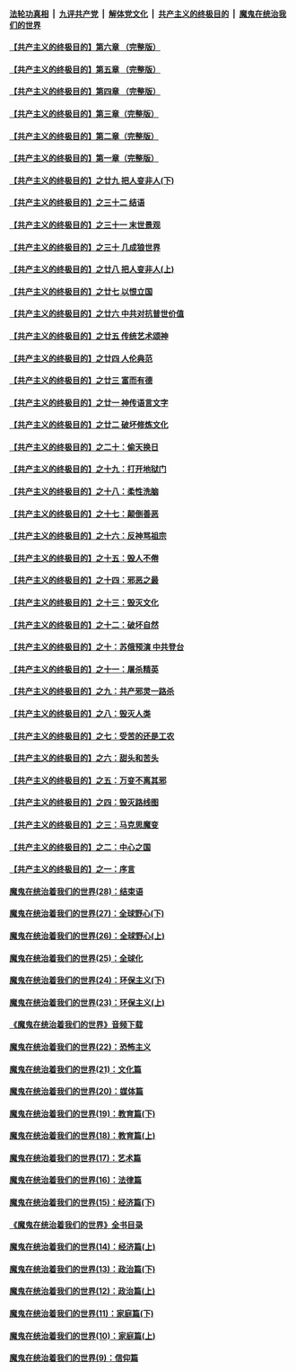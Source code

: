 ####  [法轮功真相](../../../../basic/blob/master/README.md?t=05130431) &nbsp;|&nbsp; [九评共产党](../../../../9ping.md/blob/master/README.md?t=05130431) &nbsp;|&nbsp; [解体党文化](../../../../jtdwh.md/blob/master/README.md?t=05130431)  &nbsp;|&nbsp; [共产主义的终极目的](../../../../gczydzjmd.md/blob/master/README.md?t=05130431) &nbsp;|&nbsp; [魔鬼在统治我们的世界](../../../../mgztzwmdsj.md/blob/master/README.md?t=05130431) 

#### [【共产主义的终极目的】第六章 （完整版）](../pages/nsc422/n11428913.md?t=05130431) 

#### [【共产主义的终极目的】第五章 （完整版）](../pages/nsc422/n11428912.md?t=05130431) 

#### [【共产主义的终极目的】第四章 （完整版）](../pages/nsc422/n11428907.md?t=05130431) 

#### [【共产主义的终极目的】第三章（完整版）](../pages/nsc422/n11428848.md?t=05130431) 

#### [【共产主义的终极目的】第二章（完整版）](../pages/nsc422/n11428831.md?t=05130431) 

#### [【共产主义的终极目的】第一章（完整版）](../pages/nsc422/n11417651.md?t=05130431) 

#### [【共产主义的终极目的】之廿九 把人变非人(下)](../pages/nsc422/n11344140.md?t=05130431) 

#### [【共产主义的终极目的】之三十二 结语](../pages/nsc422/n11360535.md?t=05130431) 

#### [【共产主义的终极目的】之三十一 末世景观](../pages/nsc422/n11351129.md?t=05130431) 

#### [【共产主义的终极目的】之三十 几成狼世界](../pages/nsc422/n11348280.md?t=05130431) 

#### [【共产主义的终极目的】之廿八 把人变非人(上)](../pages/nsc422/n11340492.md?t=05130431) 

#### [【共产主义的终极目的】之廿七 以恨立国](../pages/nsc422/n11336944.md?t=05130431) 

#### [【共产主义的终极目的】之廿六 中共对抗普世价值](../pages/nsc422/n11324785.md?t=05130431) 

#### [【共产主义的终极目的】之廿五 传统艺术颂神](../pages/nsc422/n11296396.md?t=05130431) 

#### [【共产主义的终极目的】之廿四 人伦典范](../pages/nsc422/n11296397.md?t=05130431) 

#### [【共产主义的终极目的】之廿三 富而有德](../pages/nsc422/n11283598.md?t=05130431) 

#### [【共产主义的终极目的】之廿一 神传语言文字](../pages/nsc422/n11263265.md?t=05130431) 

#### [【共产主义的终极目的】之廿二 破坏修炼文化](../pages/nsc422/n11245728.md?t=05130431) 

#### [【共产主义的终极目的】之二十：偷天换日](../pages/nsc422/n11238846.md?t=05130431) 

#### [【共产主义的终极目的】之十九：打开地狱门](../pages/nsc422/n11206376.md?t=05130431) 

#### [【共产主义的终极目的】之十八：柔性洗脑](../pages/nsc422/n11199994.md?t=05130431) 

#### [【共产主义的终极目的】之十七：颠倒善恶](../pages/nsc422/n11179782.md?t=05130431) 

#### [【共产主义的终极目的】之十六：反神骂祖宗](../pages/nsc422/n11166798.md?t=05130431) 

#### [【共产主义的终极目的】之十五：毁人不倦](../pages/nsc422/n11166792.md?t=05130431) 

#### [【共产主义的终极目的】之十四：邪恶之最](../pages/nsc422/n11150249.md?t=05130431) 

#### [【共产主义的终极目的】之十三：毁灭文化](../pages/nsc422/n11135227.md?t=05130431) 

#### [【共产主义的终极目的】之十二：破坏自然](../pages/nsc422/n11135214.md?t=05130431) 

#### [【共产主义的终极目的】之十：苏俄预演 中共登台](../pages/nsc422/n11118424.md?t=05130431) 

#### [【共产主义的终极目的】之十一：屠杀精英](../pages/nsc422/n11118442.md?t=05130431) 

#### [【共产主义的终极目的】之九：共产邪灵一路杀](../pages/nsc422/n11114139.md?t=05130431) 

#### [【共产主义的终极目的】之八：毁灭人类](../pages/nsc422/n11108503.md?t=05130431) 

#### [【共产主义的终极目的】之七：受苦的还是工农](../pages/nsc422/n11101809.md?t=05130431) 

#### [【共产主义的终极目的】之六：甜头和苦头](../pages/nsc422/n11096971.md?t=05130431) 

#### [【共产主义的终极目的】之五：万变不离其邪](../pages/nsc422/n11091285.md?t=05130431) 

#### [【共产主义的终极目的】之四：毁灭路线图](../pages/nsc422/n11086284.md?t=05130431) 

#### [【共产主义的终极目的】之三：马克思魔变](../pages/nsc422/n11061941.md?t=05130431) 

#### [【共产主义的终极目的】之二：中心之国](../pages/nsc422/n11047728.md?t=05130431) 

#### [【共产主义的终极目的】之一：序言](../pages/nsc422/n11086077.md?t=05130431) 

#### [魔鬼在统治着我们的世界(28)：结束语](../pages/nsc422/n10936246.md?t=05130431) 

#### [魔鬼在统治着我们的世界(27)：全球野心(下)](../pages/nsc422/n10928319.md?t=05130431) 

#### [魔鬼在统治着我们的世界(26)：全球野心(上)](../pages/nsc422/n10900318.md?t=05130431) 

#### [魔鬼在统治着我们的世界(25)：全球化](../pages/nsc422/n10788205.md?t=05130431) 

#### [魔鬼在统治着我们的世界(24)：环保主义(下)](../pages/nsc422/n10695307.md?t=05130431) 

#### [魔鬼在统治着我们的世界(23)：环保主义(上)](../pages/nsc422/n10688613.md?t=05130431) 

#### [《魔鬼在统治着我们的世界》音频下载](../pages/nsc422/n10635553.md?t=05130431) 

#### [魔鬼在统治着我们的世界(22)：恐怖主义](../pages/nsc422/n10614727.md?t=05130431) 

#### [魔鬼在统治着我们的世界(21)：文化篇](../pages/nsc422/n10597706.md?t=05130431) 

#### [魔鬼在统治着我们的世界(20)：媒体篇](../pages/nsc422/n10586579.md?t=05130431) 

#### [魔鬼在统治着我们的世界(19)：教育篇(下)](../pages/nsc422/n10564808.md?t=05130431) 

#### [魔鬼在统治着我们的世界(18)：教育篇(上)](../pages/nsc422/n10526970.md?t=05130431) 

#### [魔鬼在统治着我们的世界(17)：艺术篇](../pages/nsc422/n10499093.md?t=05130431) 

#### [魔鬼在统治着我们的世界(16)：法律篇](../pages/nsc422/n10485969.md?t=05130431) 

#### [魔鬼在统治着我们的世界(15)：经济篇(下)](../pages/nsc422/n10469975.md?t=05130431) 

#### [《魔鬼在统治着我们的世界》全书目录](../pages/nsc422/n10464261.md?t=05130431) 

#### [魔鬼在统治着我们的世界(14)：经济篇(上)](../pages/nsc422/n10457370.md?t=05130431) 

#### [魔鬼在统治着我们的世界(13)：政治篇(下)](../pages/nsc422/n10448270.md?t=05130431) 

#### [魔鬼在统治着我们的世界(12)：政治篇(上)](../pages/nsc422/n10444576.md?t=05130431) 

#### [魔鬼在统治着我们的世界(11)：家庭篇(下)](../pages/nsc422/n10440961.md?t=05130431) 

#### [魔鬼在统治着我们的世界(10)：家庭篇(上)](../pages/nsc422/n10435448.md?t=05130431) 

#### [魔鬼在统治着我们的世界(9)：信仰篇](../pages/nsc422/n10432159.md?t=05130431) 

